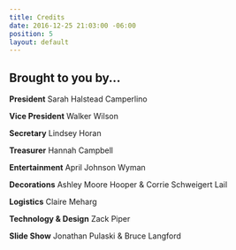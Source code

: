 ```yaml
---
title: Credits
date: 2016-12-25 21:03:00 -06:00
position: 5
layout: default
---
```


## Brought to you by...

**President**
Sarah Halstead Camperlino 

**Vice President**
Walker Wilson

**Secretary**
Lindsey Horan

**Treasurer**
Hannah Campbell

**Entertainment**
April Johnson Wyman

**Decorations**
Ashley Moore Hooper & Corrie Schweigert Lail

**Logistics**
Claire Meharg

**Technology & Design**
Zack Piper

**Slide Show**
Jonathan Pulaski & Bruce Langford
